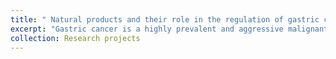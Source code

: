 ```yaml
---
title: " Natural products and their role in the regulation of gastric cancer"
excerpt: "Gastric cancer is a highly prevalent and aggressive malignant neoplasm, with the fifth highest incidence and fourth highest prevalence in the world. Conventional remedies for advanced stages of the ailment comprise surgical procedures, radiation therapy, hormone therapy, immunotherapy, and chemotherapy, which often causes severe side effects. The potency of these interventions has the potential to be improved by the inclusion of natural components. The forthcoming study endeavors to explore the potential of natural products and underlying molecular mechanisms in the prevention and treatment of gastric cancer from a therapeutic perspective.<br/><img src='/images/natrl_p_gastric cancer.png'>" 
collection: Research projects
---
```


